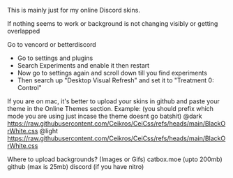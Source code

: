 This is mainly just for my online Discord skins.


If nothing seems to work or background is not changing visibly or getting overlapped

Go to vencord or betterdiscord
 - Go to settings and plugins
 - Search Experiments and enable it then restart
 - Now go to settings again and scroll down till you find experiments
 - Then search up "Desktop Visual Refresh" and set it to "Treatment 0: Control"

If you are on mac, it's better to upload your skins in github and paste your theme in the Online Themes section.
Example: (you should prefix which mode you are using just incase the theme doesnt go batshit)
@dark https://raw.githubusercontent.com/Ceikros/CeiCss/refs/heads/main/BlackOrWhite.css
@light https://raw.githubusercontent.com/Ceikros/CeiCss/refs/heads/main/BlackOrWhite.css

Where to upload backgrounds? (Images or Gifs)
catbox.moe (upto 200mb)
github (max is 25mb)
discord (if you have nitro)

